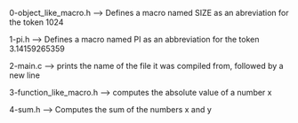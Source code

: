 0-object_like_macro.h --> Defines a macro named SIZE as an abreviation for the token 1024

1-pi.h --> Defines a macro named PI as an abbreviation for the token 3.14159265359

2-main.c --> prints the name of the file it was compiled from, followed by a new line

3-function_like_macro.h --> computes the absolute value of a number x

4-sum.h --> Computes the sum of the numbers x and y
